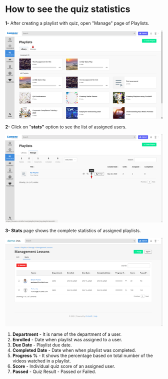 # How to see the quiz statistics

**1-** After creating a playlist with quiz, open "Manage" page of Playlists.

![](../.gitbook/assets/my-playlists1.png)

**2-**  Click on "**stats"** option to see the list of assigned users.

![](../.gitbook/assets/playlist-stats.png)

**3- Stats** page shows the complete statistics of assigned playlists.

![](../.gitbook/assets/quiz-statistics3.png)

1. **Department** - It is name of the department of a user.
2. **Enrolled** - Date when playlist was assigned to a user.
3. **Due Date** - Playlist due date.
4. **Completed** **Date** - Date when when playlist was completed.
5. **Progress** **%** - It shows the percentage based on total number of the videos watched in a playlist.
6. **Score** - Individual quiz score of an assigned user.
7. **Passed** - Quiz Result - Passed or Failed.



